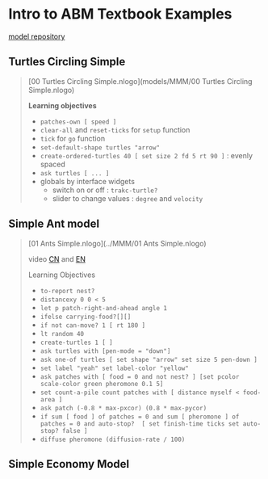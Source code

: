 # Intro to ABM Textbook Examples 

[model repository](https://github.com/EmbraceLife/shendusuipian/tree/master/complexity_demos) 

## Turtles Circling Simple 

> [00 Turtles Circling Simple.nlogo](models/MMM/00 Turtles Circling Simple.nlogo)  
>
> **Learning objectives** 
>
> - `patches-own [ speed ]`
> - `clear-all` and `reset-ticks`  for `setup`  function 
> - `tick` for `go` function 
> - `set-default-shape turtles "arrow"` 
> - `create-ordered-turtles 40 [ set size 2 fd 5 rt 90 ]`  : evenly spaced 
> - `ask turtles [ ... ]` 
> - globals by interface widgets
>   - switch on or off : `trakc-turtle?`  
>   - slider to change values : `degree` and `velocity`

## Simple Ant model 

> [01 Ants Simple.nlogo](../MMM/01 Ants Simple.nlogo) 
>
> video [CN](https://www.youtube.com/playlist?list=PLx08F1efFq_Xvg8EXr4aqqZW5U9xuhoFX) and [EN](https://www.youtube.com/playlist?list=PLx08F1efFq_VqfiaXI_Eiifq04f5C4afe)
>
> Learning Objectives 
>
> - `to-report nest?`
> - `distancexy 0 0 < 5` 
> - `let p patch-right-and-ahead angle 1`
> - `ifelse carrying-food?[][]`
> - `if not can-move? 1 [ rt 180 ]`  
> - `lt random 40`  
> - `create-turtles 1 [ ]`
> - `ask turtles with [pen-mode = "down"]`  
> - `ask one-of turtles [ set shape "arrow" set size 5 pen-down ] `
> - `set label "yeah" set label-color "yellow" `
> - `ask patches with [ food = 0 and not nest? ] [set pcolor scale-color green pheromone 0.1 5] `
> - `set count-a-pile count patches with [ distance myself < food-area ] `
> - `ask patch (-0.8 * max-pxcor) (0.8 * max-pycor)`
> - `if sum [ food ] of patches = 0 and sum [ pheromone ] of patches = 0 and auto-stop?  [ set finish-time ticks set auto-stop? false ] `
> - `diffuse pheromone (diffusion-rate / 100) `  

## Simple Economy Model 
